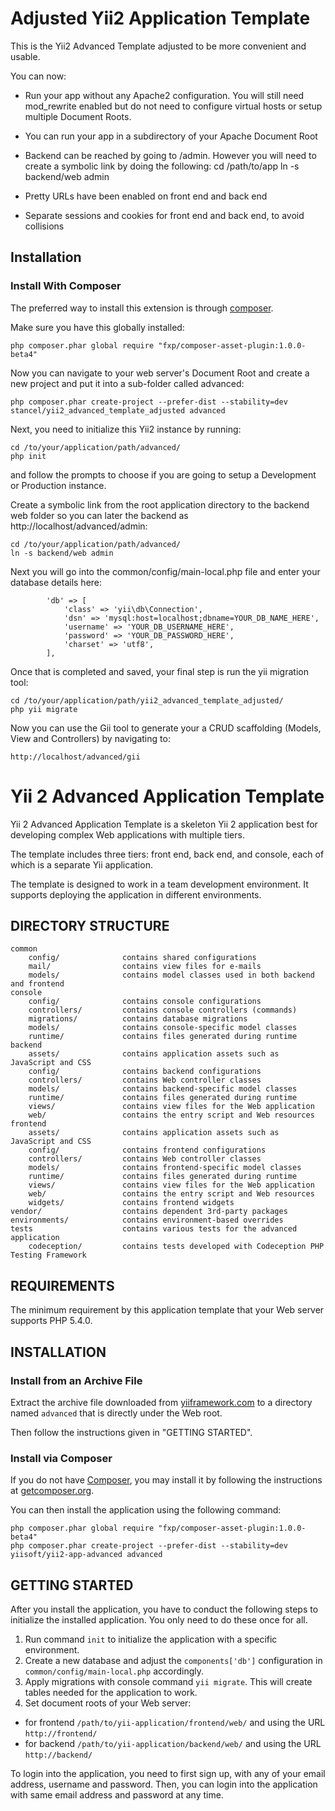Adjusted Yii2 Application Template
===================================
This is the Yii2 Advanced Template adjusted to be more convenient and usable.

You can now:

  - Run your app without any Apache2 configuration. 
You will still need mod_rewrite enabled but do not need to configure virtual 
hosts or setup multiple Document Roots.

  - You can run your app in a subdirectory of your Apache Document Root

  - Backend can be reached by going to /admin. However you will need to create 
a symbolic link by doing the following:
    cd /path/to/app
    ln -s backend/web admin

  - Pretty URLs have been enabled on front end and back end

  - Separate sessions and cookies for front end and back end, to avoid collisions


Installation
------------

### Install With Composer

The preferred way to install this extension is through [composer](http://getcomposer.org/download/).

Make sure you have this globally installed:

```
php composer.phar global require "fxp/composer-asset-plugin:1.0.0-beta4"
```

Now you can navigate to your web server's Document Root and create a new project and put it into a sub-folder called advanced:

```
php composer.phar create-project --prefer-dist --stability=dev stancel/yii2_advanced_template_adjusted advanced
```

Next, you need to initialize this Yii2 instance by running:

```
cd /to/your/application/path/advanced/
php init
```

and follow the prompts to choose if you are going to setup a Development or Production instance.

Create a symbolic link from the root application directory to the backend web folder so you can later the backend as http://localhost/advanced/admin:

```
cd /to/your/application/path/advanced/
ln -s backend/web admin
```

Next you will go into the common/config/main-local.php file and enter your database details here:

```
        'db' => [
            'class' => 'yii\db\Connection',
            'dsn' => 'mysql:host=localhost;dbname=YOUR_DB_NAME_HERE',
            'username' => 'YOUR_DB_USERNAME_HERE',
            'password' => 'YOUR_DB_PASSWORD_HERE',
            'charset' => 'utf8',
        ],
```
Once that is completed and saved, your final step is run the yii migration tool:

```
cd /to/your/application/path/yii2_advanced_template_adjusted/
php yii migrate
```

Now you can use the Gii tool to generate your a CRUD scaffolding (Models, View and Controllers) by navigating to:

```
http://localhost/advanced/gii
```



Yii 2 Advanced Application Template
===================================

Yii 2 Advanced Application Template is a skeleton Yii 2 application best for
developing complex Web applications with multiple tiers.

The template includes three tiers: front end, back end, and console, each of which
is a separate Yii application.

The template is designed to work in a team development environment. It supports
deploying the application in different environments.


DIRECTORY STRUCTURE
-------------------

```
common
    config/              contains shared configurations
    mail/                contains view files for e-mails
    models/              contains model classes used in both backend and frontend
console
    config/              contains console configurations
    controllers/         contains console controllers (commands)
    migrations/          contains database migrations
    models/              contains console-specific model classes
    runtime/             contains files generated during runtime
backend
    assets/              contains application assets such as JavaScript and CSS
    config/              contains backend configurations
    controllers/         contains Web controller classes
    models/              contains backend-specific model classes
    runtime/             contains files generated during runtime
    views/               contains view files for the Web application
    web/                 contains the entry script and Web resources
frontend
    assets/              contains application assets such as JavaScript and CSS
    config/              contains frontend configurations
    controllers/         contains Web controller classes
    models/              contains frontend-specific model classes
    runtime/             contains files generated during runtime
    views/               contains view files for the Web application
    web/                 contains the entry script and Web resources
    widgets/             contains frontend widgets
vendor/                  contains dependent 3rd-party packages
environments/            contains environment-based overrides
tests                    contains various tests for the advanced application
    codeception/         contains tests developed with Codeception PHP Testing Framework
```


REQUIREMENTS
------------

The minimum requirement by this application template that your Web server supports PHP 5.4.0.


INSTALLATION
------------

### Install from an Archive File

Extract the archive file downloaded from [yiiframework.com](http://www.yiiframework.com/download/) to
a directory named `advanced` that is directly under the Web root.

Then follow the instructions given in "GETTING STARTED".


### Install via Composer

If you do not have [Composer](http://getcomposer.org/), you may install it by following the instructions
at [getcomposer.org](http://getcomposer.org/doc/00-intro.md#installation-nix).

You can then install the application using the following command:

~~~
php composer.phar global require "fxp/composer-asset-plugin:1.0.0-beta4"
php composer.phar create-project --prefer-dist --stability=dev yiisoft/yii2-app-advanced advanced
~~~


GETTING STARTED
---------------

After you install the application, you have to conduct the following steps to initialize
the installed application. You only need to do these once for all.

1. Run command `init` to initialize the application with a specific environment.
2. Create a new database and adjust the `components['db']` configuration in `common/config/main-local.php` accordingly.
3. Apply migrations with console command `yii migrate`. This will create tables needed for the application to work.
4. Set document roots of your Web server:

- for frontend `/path/to/yii-application/frontend/web/` and using the URL `http://frontend/`
- for backend `/path/to/yii-application/backend/web/` and using the URL `http://backend/`

To login into the application, you need to first sign up, with any of your email address, username and password.
Then, you can login into the application with same email address and password at any time.
